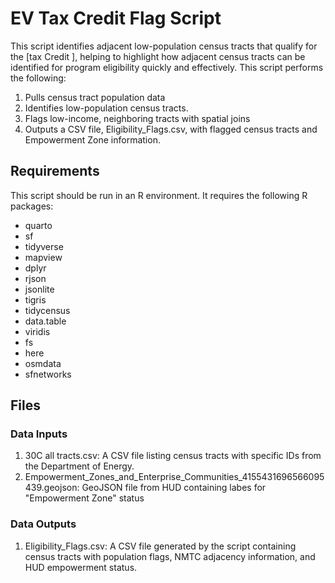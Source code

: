 # EV Tax Credit Flag Script

This script identifies adjacent low-population census tracts that qualify for the [tax Credit ], helping to highlight how adjacent census tracts can be identified for program eligibility quickly and effectively. This script performs the following:

1. Pulls census tract population data
2. Identifies low-population census tracts.
3. Flags low-income, neighboring tracts with spatial joins
4. Outputs a CSV file, Eligibility_Flags.csv, with flagged census tracts and Empowerment Zone information.

## Requirements
This script should be run in an R environment. It requires the following R packages:

- quarto
- sf
- tidyverse
- mapview
- dplyr
- rjson
- jsonlite
- tigris
- tidycensus
- data.table
- viridis
- fs
- here
- osmdata
- sfnetworks

## Files
### Data Inputs
1. 30C all tracts.csv: A CSV file listing census tracts with specific IDs from the Department of Energy.
2. Empowerment_Zones_and_Enterprise_Communities_4155431696566095439.geojson: GeoJSON file from HUD containing labes for "Empowerment Zone" status

### Data Outputs
1. Eligibility_Flags.csv: A CSV file generated by the script containing census tracts with population flags, NMTC adjacency information, and HUD empowerment status.
